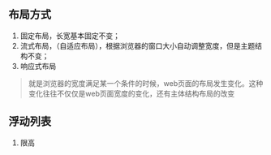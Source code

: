 ## 布局方式
1. 固定布局，长宽基本固定不变；
2. 流式布局，（自适应布局），根据浏览器的窗口大小自动调整宽度，但是主题结构不变；
3. 响应式布局
>就是浏览器的宽度满足某一个条件的时候，web页面的布局发生变化。这种变化往往不仅仅是web页面宽度的变化，还有主体结构布局的改变


## 浮动列表
1. 限高